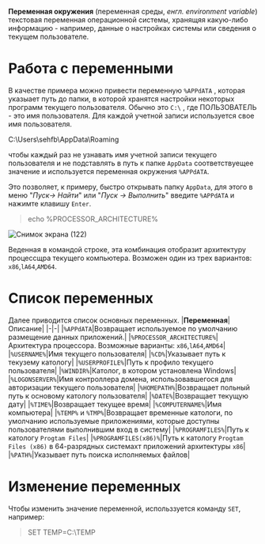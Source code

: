 **Переменная окружения** (переменная среды, *енгл. environment variable*) текстовая переменная операционной системы, хранящяя какую-либо информацию - например, данные о настройках системы или сведения о текущем пользователе.

# Работа с переменными
В качестве примера можно привести переменную `%APPdATA` , которая указыает путь до папки, в которой хранятся настройки некоторых программ текущего пользователя. Обычно это `C:\` , где ПОЛЬЗОВАТЕЛЬ - это имя пользователя. Для каждой учетной записи используется свое имя пользователя.

C:\Users\sehfb\AppData\Roaming

чтобы каждый раз не узнавать имя учетной записи текущего пользователя и не подставлять в путь к папке `AppData` соответствуещее значение и используется переменная окружения `%APPdATA`.

Это позволяет, к примеру, быстро открывать папку `AppData`, для этого в меню "*Пуск-> Найти*" или "*Пуск -> Выполнить*" введите `%APPdATA` и нажимте клавишу `Enter`.

> еcho %PROCESSOR_ARCHITECTURE%
> 
![Снимок экрана (122)](https://user-images.githubusercontent.com/89955495/132613259-5b22732d-e943-496a-bf44-3efa31907907.png)

Веденная в командой строке, эта комбинация отобразит архитектуру процессщра текущего компьютера. Возможен один из трех вариантов: `x86`,`lA64`,`AMD64`.


# Список переменных
Далее приводится список основных переменных.
|**Переменная**|Описание|
|-|-|
|`%APPdATA`|Возвращает используемое по умолчанию размещение данных приложений.|
|`%PROCESSOR_ARCHITECTURE%`|Архитектура процессора. Возможные варианты: `x86`,`lA64`,`AMD64`|
|`%USERNAME%`|Имя текущего пользователя|
|`%CD%`|Указывает путь к текузему катологу|
|`%USERPROFILE%`|Путь к профило текущего пользователя|
|`%WINDIR%`|Католог, в котором установлена Windows|
|`%LOGONSERVER%`|Имя контроллера домена, использовавшегося для авторизации текущего пользователя|
|`%HOMEPATH%`|Возвращает польный путь к основому катологу пользователя|
|`%DATE%`|Возвращает текущую дату|
|`%TIME%`|Возвращает текущее время|
|`%COMPUTERNAME%`|Имя компьютера|
|`%TEMP%` и `%TMP%`|Возвращает временные катологи, по умолчанию используемые приложениями, которые доступны пользователями выполнившим вход в систему|
|`%PROGRAMFILES%`|Путь к катологу `Progtam Files`|
|`%PROGRAMFILES(x86)%`|Путь к катологу `Progtam Files (x86)`  в 64-разрядных системахт приложений архитектуры `x86`|
|`%PATH%`|Указывает путь поиска исполняемых файлов|

# Изменение переменных
Чтобы изменить значение переменной, использзуется команду `SET`, например:
> SET TEMP=C:\TEMP
